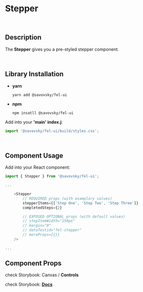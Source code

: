 # Stepper

&nbsp;

## Description

The **Stepper** gives you a pre-styled stepper component.

&nbsp;

## Library Installation

- **yarn**

    `yarn add @savovsky/fel-ui`

- **npm**

    `npm insatll @savovsky/fel-ui`

Add into your **'main' index.j**:

```javascript
import '@savovsky/fel-ui/build/styles.css';
```

&nbsp;

## Component Usage

Add into your React component:

```javascript
import { Stepper } from '@savovsky/fel-ui';

...

    <Stepper
        // REQUIRED props (with examplary values)
        stepperItems={['Step One', 'Step Two', 'Step Three']}
        completedSteps={2}

        // EXPOSED OPTIONAL props (with default values)
        // stepItemWidth="150px"
        // margin="0"
        // dataTestid="fel-stepper"
        // moreProps={{}}
    />

...
```

## Component Props

check Storybook: Canvas / **Controls**

check Storybook: [**Docs**](https://www.savovsky.com/fel/?path=/docs/ui-stepper--default)

&nbsp;
